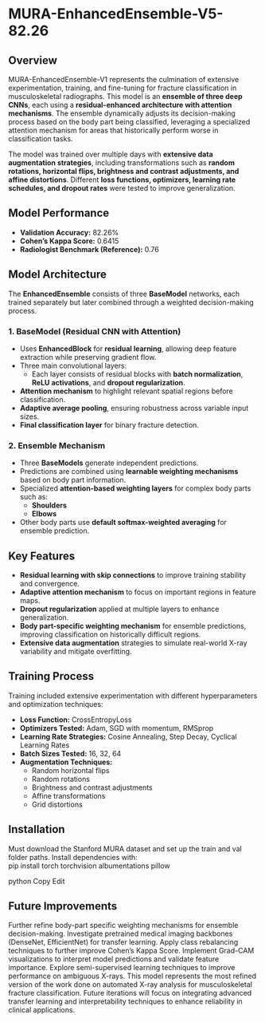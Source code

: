 # MURA-EnhancedEnsemble-V5-82.26

## Overview  
MURA-EnhancedEnsemble-V1 represents the culmination of extensive experimentation, training, and fine-tuning for fracture classification in musculoskeletal radiographs. This model is an **ensemble of three deep CNNs**, each using a **residual-enhanced architecture with attention mechanisms**. The ensemble dynamically adjusts its decision-making process based on the body part being classified, leveraging a specialized attention mechanism for areas that historically perform worse in classification tasks.

The model was trained over multiple days with **extensive data augmentation strategies**, including transformations such as **random rotations, horizontal flips, brightness and contrast adjustments, and affine distortions**. Different **loss functions, optimizers, learning rate schedules, and dropout rates** were tested to improve generalization.

## Model Performance  
- **Validation Accuracy:** 82.26%  
- **Cohen’s Kappa Score:** 0.6415  
- **Radiologist Benchmark (Reference):** 0.76  

## Model Architecture  
The **EnhancedEnsemble** consists of three **BaseModel** networks, each trained separately but later combined through a weighted decision-making process.  

### **1. BaseModel (Residual CNN with Attention)**
- Uses **EnhancedBlock** for **residual learning**, allowing deep feature extraction while preserving gradient flow.  
- Three main convolutional layers:
  - Each layer consists of residual blocks with **batch normalization**, **ReLU activations**, and **dropout regularization**.  
- **Attention mechanism** to highlight relevant spatial regions before classification.  
- **Adaptive average pooling**, ensuring robustness across variable input sizes.  
- **Final classification layer** for binary fracture detection.  

### **2. Ensemble Mechanism**
- Three **BaseModels** generate independent predictions.  
- Predictions are combined using **learnable weighting mechanisms** based on body part information.  
- Specialized **attention-based weighting layers** for complex body parts such as:
  - **Shoulders**
  - **Elbows**
- Other body parts use **default softmax-weighted averaging** for ensemble prediction.  

## Key Features  
- **Residual learning with skip connections** to improve training stability and convergence.  
- **Adaptive attention mechanism** to focus on important regions in feature maps.  
- **Dropout regularization** applied at multiple layers to enhance generalization.  
- **Body part-specific weighting mechanism** for ensemble predictions, improving classification on historically difficult regions.  
- **Extensive data augmentation** strategies to simulate real-world X-ray variability and mitigate overfitting.  

## Training Process  
Training included extensive experimentation with different hyperparameters and optimization techniques:  
- **Loss Function:** CrossEntropyLoss  
- **Optimizers Tested:** Adam, SGD with momentum, RMSprop  
- **Learning Rate Strategies:** Cosine Annealing, Step Decay, Cyclical Learning Rates  
- **Batch Sizes Tested:** 16, 32, 64  
- **Augmentation Techniques:**  
  - Random horizontal flips  
  - Random rotations  
  - Brightness and contrast adjustments  
  - Affine transformations  
  - Grid distortions  

## Installation 
Must download the Stanford MURA dataset and set up the train and val folder paths. 
Install dependencies with:  
pip install torch torchvision albumentations pillow

python
Copy
Edit

## Future Improvements
Further refine body-part specific weighting mechanisms for ensemble decision-making.
Investigate pretrained medical imaging backbones (DenseNet, EfficientNet) for transfer learning.
Apply class rebalancing techniques to further improve Cohen’s Kappa Score.
Implement Grad-CAM visualizations to interpret model predictions and validate feature importance.
Explore semi-supervised learning techniques to improve performance on ambiguous X-rays.
This model represents the most refined version of the work done on automated X-ray analysis for musculoskeletal fracture classification. Future iterations will focus on integrating advanced transfer learning and interpretability techniques to enhance reliability in clinical applications.
